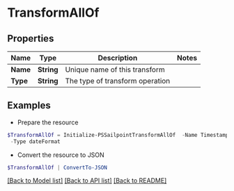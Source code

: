 # TransformAllOf
## Properties

Name | Type | Description | Notes
------------ | ------------- | ------------- | -------------
**Name** | **String** | Unique name of this transform | 
**Type** | **String** | The type of transform operation | 

## Examples

- Prepare the resource
```powershell
$TransformAllOf = Initialize-PSSailpointTransformAllOf  -Name Timestamp To Date `
 -Type dateFormat
```

- Convert the resource to JSON
```powershell
$TransformAllOf | ConvertTo-JSON
```

[[Back to Model list]](../README.md#documentation-for-models) [[Back to API list]](../README.md#documentation-for-api-endpoints) [[Back to README]](../README.md)


